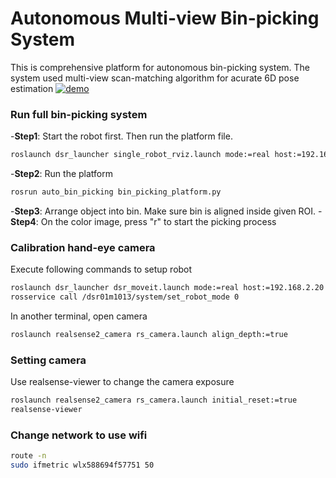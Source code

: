 # Autonomous Multi-view Bin-picking System 
This is comprehensive platform for autonomous bin-picking system. The system used multi-view scan-matching algorithm for acurate 6D pose estimation
[![demo](https://drive.google.com/file/d/1XvkiXS_cX4Qnfp5fu9LuZ5UZiqGllV_1/view?usp=drive_link)](https://drive.google.com/file/d/1XvkiXS_cX4Qnfp5fu9LuZ5UZiqGllV_1/view?usp=drive_link)
### Run full bin-picking system 
-__Step1__: Start the robot first. Then run the platform file.
```bash
roslaunch dsr_launcher single_robot_rviz.launch mode:=real host:=192.168.2.20
```
-__Step2__: Run the platform
```bash
rosrun auto_bin_picking bin_picking_platform.py
```
-__Step3__: Arrange object into bin. Make sure bin is aligned inside given ROI.
-__Step4__: On the color image, press "r" to start the picking process

### Calibration hand-eye camera 
Execute following commands to setup robot 
```bash
roslaunch dsr_launcher dsr_moveit.launch mode:=real host:=192.168.2.20
rosservice call /dsr01m1013/system/set_robot_mode 0
```
In another terminal, open camera 
```bash
roslaunch realsense2_camera rs_camera.launch align_depth:=true
```

### Setting camera
Use realsense-viewer to change the camera exposure
```bash
roslaunch realsense2_camera rs_camera.launch initial_reset:=true 
realsense-viewer
```

### Change network to use wifi
```bash
route -n
sudo ifmetric wlx588694f57751 50
```
